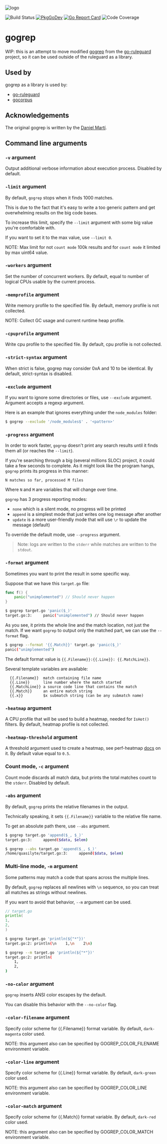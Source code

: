 ![logo](https://github.com/quasilyte/vscode-gogrep/blob/master/docs/logo.png?raw=true)

![Build Status](https://github.com/quasilyte/gogrep/workflows/Go/badge.svg)
[![PkgGoDev](https://pkg.go.dev/badge/mod/github.com/quasilyte/gogrep)](https://pkg.go.dev/github.com/quasilyte/gogrep)
[![Go Report Card](https://goreportcard.com/badge/github.com/quasilyte/gogrep)](https://goreportcard.com/report/github.com/quasilyte/gogrep)
![Code Coverage](https://codecov.io/gh/quasilyte/gogrep/branch/master/graph/badge.svg)

# gogrep

WIP: this is an attempt to move modified [gogrep](https://github.com/mvdan/gogrep) from
the [go-ruleguard](https://github.com/quasilyte/go-ruleguard) project, so it can be used outside of the ruleguard as a
library.

## Used by

gogrep as a library is used by:

* [go-ruleguard](https://github.com/quasilyte/go-ruleguard)
* [gocorpus](https://github.com/quasilyte/gocorpus)

## Acknowledgements

The original gogrep is written by the [Daniel Martí](https://github.com/mvdan).

## Command line arguments

### `-v` argument

Output additional verbose information about execution process. Disabled by default.

### `-limit` argument

By default, `gogrep` stops when it finds 1000 matches.

This is due to the fact that it's easy to write a too generic pattern and get overwhelming results on the big code
bases.

To increase this limit, specify the `--limit` argument with some big value you're comfortable with.

If you want to set it to the max value, use `--limit 0`.

NOTE: Max limit for not `count mode` 100k results and for `count mode` it limited by max uint64 value.

### `-workers` argument

Set the number of concurrent workers. By default, equal to number of logical CPUs usable by the current process.

### `-memprofile` argument

Write memory profile to the specified file. By default, memory profile is not collected.

NOTE: Collect GC usage and current runtime heap profile.

### `-cpuprofile` argument

Write cpu profile to the specified file. By default, cpu profile is not collected.

### `-strict-syntax` argument

When strict is false, gogrep may consider 0xA and 10 to be identical. By default, strict-syntax is disabled.

### `-exclude` argument

If you want to ignore some directories or files, use `--exclude` argument. Argument accepts a regexp argument.

Here is an example that ignores everything under the `node_modules` folder:

```bash
$ gogrep --exclude '/node_modules$' . '<pattern>'
```

### `-progress` argument

In order to work faster, `gogrep` doesn't print any search results until it finds them all (or reaches the `--limit`).

If you're searching through a big (several millions SLOC) project, it could take a few seconds to complete. As it might
look like the program hangs, `gogrep` prints its progress in this manner:

```
N matches so far, processed M files
```

Where `N` and `M` are variables that will change over time.

`gogrep` has 3 progress reporting modes:

* `none` which is a silent mode, no progress will be printed
* `append` is a simplest mode that just writes one log message after another
* `update` is a more user-friendly mode that will use `\r` to update the message (default)

To override the default mode, use `--progress` argument.

> Note: logs are written to the `stderr` while matches are written to the `stdout`.

### `-format` argument

Sometimes you want to print the result in some specific way.

Suppose that we have this `target.go` file:

```go
func f() {
    panic("unimplemented") // Should never happen
}
```

```bash
$ gogrep target.go 'panic($_)'
target.go:3:     panic("unimplemented") // Should never happen
```

As you see, it prints the whole line and the match location, not just the match. If we want `gogrep` to output only the
matched part, we can use the `--format` flag.

```bash
$ gogrep --format '{{.Match}}' target.go 'panic($_)'
panic("unimplemented")
```

The default format value is `{{.Filename}}:{{.Line}}: {{.MatchLine}}`.

Several template variables are available:

```
  {{.Filename}}  match containing file name
  {{.Line}}      line number where the match started
  {{.MatchLine}} a source code line that contains the match
  {{.Match}}     an entire match string
  {{.x}}         $x submatch string (can be any submatch name)
```

### `-heatmap` argument

A CPU profile that will be used to build a heatmap, needed for `IsHot()` filters. By default, heatmap profile is not collected.

### `-heatmap-threshold` argument

A threshold argument used to create a heatmap, see perf-heatmap [docs](https://github.com/quasilyte/perf-heatmap) on it. By default value equal to `0.5`.

### Count mode, `-c` argument

Count mode discards all match data, but prints the total matches count to the `stderr`. Disabled by default.

### `-abs` argument

By default, `gogrep` prints the relative filenames in the output.

Technically speaking, it sets `{{.Filename}}` variable to the relative file name.

To get an absolute path there, use `--abs` argument.

```bash
$ gogrep target.go 'append($_, $_)'
target.go:3:     append($data, $elem)

$ gogrep --abs target.go 'append($_, $_)'
/home/quasilyte/target.go:3:     append($data, $elem)
```

### Multi-line mode, `-m` argument

Some patterns may match a code that spans across the multiple lines.

By default, `gogrep` replaces all newlines with `\n` sequence, so you can treat all matches as strings without newlines.

If you want to avoid that behavior, `--m` argument can be used.

```go
// target.go
println(
1,
2,
)
```

```bash
$ gogrep target.go 'println(${"*"})'
target.go:2: println(\n    1,\n    2\n)

$ gogrep --m target.go 'println(${"*"})'
target.go:2: println(
    1,
    2,
)
```

### `-no-calor` argument

`gogrep` inserts ANSI color escapes by the default.

You can disable this behavior with the `--no-color` flag. 

### `-color-filename` argument

Specify color scheme for {{.Filename}} format variable. By default, `dark-magenta` color used.

NOTE: this argument also can be specified by GOGREP_COLOR_FILENAME environment variable.

### `-color-line` argument

Specify color scheme for {{.Line}} format variable. By default, `dark-green` color used.

NOTE: this argument also can be specified by GOGREP_COLOR_LINE environment variable.

### `-color-match` argument

Specify color scheme for {{.Match}} format variable. By default, `dark-red` color used.

NOTE: this argument also can be specified by GOGREP_COLOR_MATCH environment variable.
